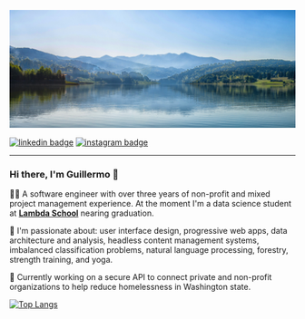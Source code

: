 <a href="https://www.youtube.com/watch?v=yX908Qi-7DE" target="_blank"><img src="https://github.com/arriadevoe/arriadevoe/blob/master/landscape.jpg" alt="landscape"/></a>

[![linkedin badge](https://img.shields.io/badge/Guillermo_Arria--Devoe-30302f?style=flat&logo=linkedin)](https://www.linkedin.com/in/guillermo-arria-devoe/) [![instagram badge](https://img.shields.io/badge/@guillearria-30302f?style=flat&logo=instagram)](https://www.instagram.com/guillearria/)

---

### Hi there, I'm Guillermo 👋

🙇‍♂️ A software engineer with over three years of non-profit and mixed project management experience. At the moment I'm a data science student at **[Lambda School](https://lambdaschool.com/)** nearing graduation.

💙 I'm passionate about: user interface design, progressive web apps, data architecture and analysis, headless content management systems, imbalanced classification problems, natural language processing, forestry, strength training, and yoga.

🤝 Currently working on a secure API to connect private and non-profit organizations to help reduce homelessness in Washington state.

<!-- 🌱 Explore my other projects on GitHub or through my portfolio: **[guillermoarriadevoe.com](https://guillermoarriadevoe.com/)**</br> -->

[![Top Langs](https://github-readme-stats.vercel.app/api/top-langs/?username=arriadevoe&hide=jupyter+notebook&layout=compact)](https://github.com/arriadevoe/github-readme-stats)